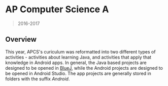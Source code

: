 # AP Computer Science A
> 2016-2017

## Overview

This year, APCS's curiculum was reformatted into two different types of activities - activities about learning Java, and activities that apply that knowledge in Android apps.
In general, the Java based projects are designed to be opened in [BlueJ](http://www.bluej.org/), while the Android projects are designed to be opened in Android Studio.
The app projects are generally stored in folders with the suffix _Android_.

